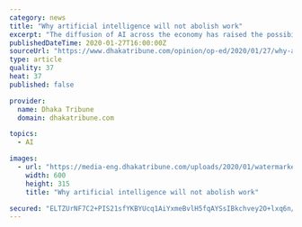 ```yaml
---
category: news
title: "Why artificial intelligence will not abolish work"
excerpt: "The diffusion of AI across the economy has raised the possibility -- and for many, the fear -- that machines will eventually replace human work. The machines will not only perform an ever-larger share of mechanical operations, as we have been observing since the first Industrial Revolution but will also coordinate work by establishing direct ..."
publishedDateTime: 2020-01-27T16:00:00Z
sourceUrl: "https://www.dhakatribune.com/opinion/op-ed/2020/01/27/why-artificial-intelligence-will-not-abolish-work"
type: article
quality: 37
heat: 37
published: false

provider:
  name: Dhaka Tribune
  domain: dhakatribune.com

topics:
  - AI

images:
  - url: "https://media-eng.dhakatribune.com/uploads/2020/01/watermarked/biz-oped-1580140145399.jpg"
    width: 600
    height: 315
    title: "Why artificial intelligence will not abolish work"

secured: "ELTZUrNF7C2+PIS21sfYKBYUcq1AiYxmeBvlH5fqAYSsIBkchvey2O+lxq6n/DWo0djIrUyh998NeITPHrSEHuAu7NwsiqBp9+XcJBgS8T2nSeRRhrHYTSBD0mYbWDELIpPWaz78AUfz7MSE1BAars9r65s+NmEKNjthCVDcBUOWXj9Q4Hfo1AzzjdDaEaZYldXPWbPLDj9PRMzGtAarNHBX/z8gBXeoWLNUZuRlwirWbVDklfC9f77bNQu69cdwu2t8u5DrO8yla9Bd6lKzFvKUh2cA/idVeudw9sc8DhgjUk4qTYaqZwVPYr1aAV25RoVUqA1YBsqJYEpzcu/BbdKt9C/Wy9fJiCaYAenXRNUPwwL1j8As4E5rIEodLtnePe0CXDKnkid4dXaVEUz2YfwaBhgsyzU0bCfd6NrfR6YP+Rh0Upvww2KmS7BXFixnKAqtikfyg8OY10OEPME0nSTkMhtmNzQ4/2n5T10qZqI=;Spq56M4Whm9JjDF8O4B1GQ=="
---
```


